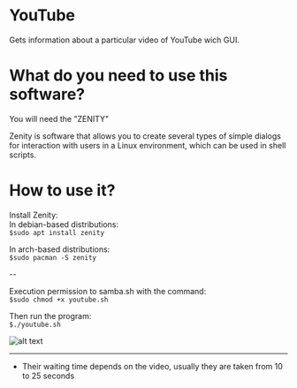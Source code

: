 # YouTube
 Gets information about a particular video of YouTube wich GUI.

# What do you need to use this software?
You will need the "ZENITY"

Zenity is software that allows you to create several types of simple dialogs for interaction with users in a Linux environment, which can be used in shell scripts.

# How to use it?
Install Zenity:<br/>
In debian-based distributions:<br/>
`$sudo apt install zenity`<br/>

In arch-based distributions:<br/>
`$sudo pacman -S zenity`<br/>

--

Execution permission to samba.sh with the command:<br/>
`$sudo chmod +x youtube.sh`<br/>

Then run the program:<br/>
`$./youtube.sh`


![alt text](/home/karan/Imagens/gif-animada.gif)

---

* Their waiting time depends on the video, usually they are taken from 10 to 25 seconds

